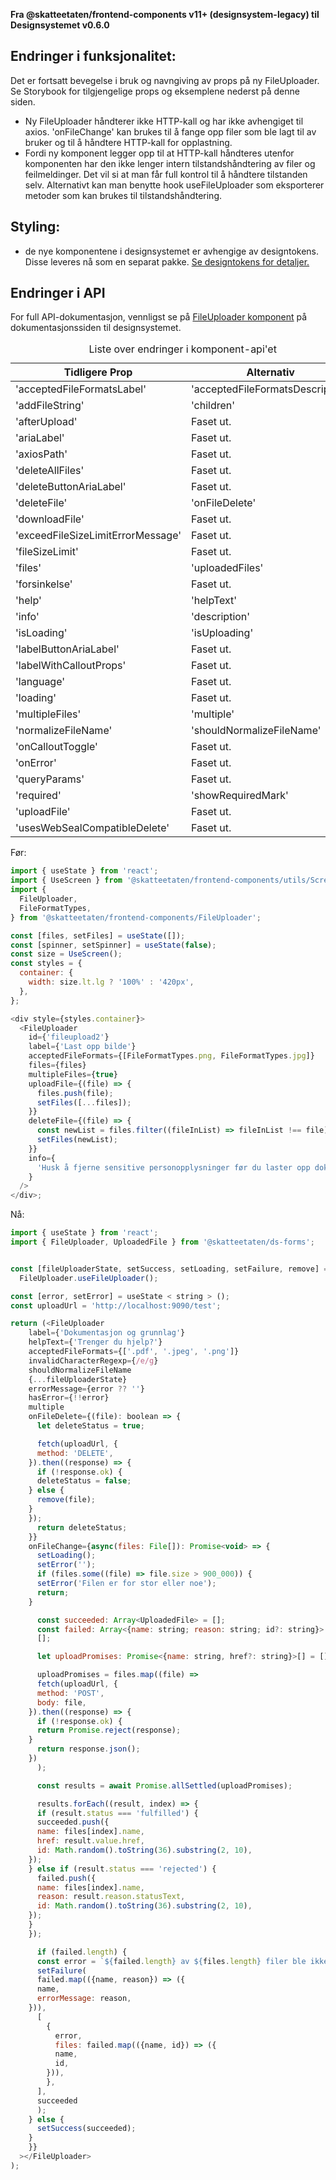 **Fra @skatteetaten/frontend-components v11+ (designsystem-legacy) til Designsystemet v0.6.0**

## Endringer i funksjonalitet:

Det er fortsatt bevegelse i bruk og navngiving av props på ny FileUploader. Se Storybook for tilgjengelige props og
eksemplene nederst på denne siden.

- Ny FileUploader håndterer ikke HTTP-kall og har ikke avhengiget til axios. 'onFileChange' kan brukes til å fange opp
  filer som ble lagt til av bruker og til å håndtere HTTP-kall for opplastning.
- Fordi ny komponent legger opp til at HTTP-kall håndteres utenfor komponenten har den ikke lenger intern
  tilstandshåndtering av filer og feilmeldinger.
  Det vil si at man får full kontrol til å håndtere tilstanden selv. Alternativt kan man benytte hook useFileUploader
  som eksporterer metoder som kan brukes til tilstandshåndtering.

## Styling:

- de nye komponentene i designsystemet er avhengige av designtokens. Disse leveres nå som en separat
  pakke. <a class="brodtekst-link" href="#section-designtokens-deprecated">Se designtokens for detaljer.</a>

## Endringer i API

For full API-dokumentasjon, vennligst se
på <a class="brodtekst-link" href="https://www.skatteetaten.no/stilogtone/designsystemet/under-arbeid/fileuploader/">
FileUploader komponent</a> på dokumentasjonssiden til designsystemet.

<div class="migration-tabell">
<table>
<caption>Liste over endringer i komponent-api'et</caption>
<thead><tr><th>Tidligere Prop</th><th>Alternativ</th></tr></thead>
<tbody>
<tr>
<td>'acceptedFileFormatsLabel'</td>
<td>
'acceptedFileFormatsDescription'

</td>
</tr>
<tr>
<td>'addFileString'</td>
<td>
'children'
</td>
</tr>
<tr>
<td>'afterUpload'</td>
<td>
Faset ut.
</td>
</tr>
<tr>
<td>'ariaLabel'</td>
<td>
Faset ut.
</td>
</tr>
<tr>
<td>'axiosPath'</td>
<td>
Faset ut.
</td>
</tr>
<tr>
<td>'deleteAllFiles'</td>
<td>
Faset ut.
</td>
</tr>
<tr>
<td>'deleteButtonAriaLabel'</td>
<td>
Faset ut.
</td>
</tr>
<tr>
<td>'deleteFile'</td>
<td>
'onFileDelete'
</td>
</tr>
<tr>
<td>'downloadFile'</td>
<td>
Faset ut.
</td>
</tr>
<tr>
<td>'exceedFileSizeLimitErrorMessage'</td>
<td>
Faset ut.
</td>
</tr>
<tr>
<td>'fileSizeLimit'</td>
<td>
Faset ut.
</td>
</tr>
<tr>
<td>'files'</td>
<td>
'uploadedFiles'
</td>
</tr>
<tr>
<td>'forsinkelse'</td>
<td>
Faset ut.
</td>
</tr>
<tr>
<td>'help'</td>
<td>
'helpText'
</td>
</tr>

<tr>
<td>'info'</td>
<td>
'description'
</td>
</tr>

<tr>
<td>'isLoading'</td>
<td>
'isUploading'
</td>
</tr>
<tr>
<td>'labelButtonAriaLabel'</td>
<td>
Faset ut.
</td>
</tr>
<tr>
<td>'labelWithCalloutProps'</td>
<td>
Faset ut.
</td>
</tr>
<tr>
<td>'language'</td>
<td>
Faset ut.
</td>
</tr>
<tr>
<td>'loading'</td>
<td>
Faset ut.
</td>
</tr>
<tr>
<td>'multipleFiles'</td>
<td>
'multiple'
</td>
</tr>
<tr>
<td>'normalizeFileName'</td>
<td>'shouldNormalizeFileName'</td>
</tr>
<tr>
<td>'onCalloutToggle'</td>
<td>
Faset ut.
</td>
</tr>
<tr>
<td>'onError'</td>
<td>
Faset ut.
</td>
</tr>
<tr>
<td>'queryParams'</td>
<td>
Faset ut.
</td>
</tr>
<tr>
<td>'required'</td>
<td>
'showRequiredMark'
</td>
</tr>
<tr>
<td>'uploadFile'</td>
<td>
Faset ut.
</td>
</tr>
<tr>
<td>'usesWebSealCompatibleDelete'</td>
<td>
Faset ut.
</td>
</tr>
</tbody>
</table>
</div>

Før:

```javascript static
import { useState } from 'react';
import { UseScreen } from '@skatteetaten/frontend-components/utils/ScreenPlugin';
import {
  FileUploader,
  FileFormatTypes,
} from '@skatteetaten/frontend-components/FileUploader';

const [files, setFiles] = useState([]);
const [spinner, setSpinner] = useState(false);
const size = UseScreen();
const styles = {
  container: {
    width: size.lt.lg ? '100%' : '420px',
  },
};

<div style={styles.container}>
  <FileUploader
    id={'fileupload2'}
    label={'Last opp bilde'}
    acceptedFileFormats={[FileFormatTypes.png, FileFormatTypes.jpg]}
    files={files}
    multipleFiles={true}
    uploadFile={(file) => {
      files.push(file);
      setFiles([...files]);
    }}
    deleteFile={(file) => {
      const newList = files.filter((fileInList) => fileInList !== file);
      setFiles(newList);
    }}
    info={
      'Husk å fjerne sensitive personopplysninger før du laster opp dokumentet ditt.'
    }
  />
</div>;
```

Nå:

```javascript static
import { useState } from 'react';
import { FileUploader, UploadedFile } from '@skatteetaten/ds-forms';


const [fileUploaderState, setSuccess, setLoading, setFailure, remove] =
  FileUploader.useFileUploader();

const [error, setError] = useState < string > ();
const uploadUrl = 'http://localhost:9090/test';

return (<FileUploader
    label={'Dokumentasjon og grunnlag'}
    helpText={'Trenger du hjelp?'}
    acceptedFileFormats={['.pdf', '.jpeg', '.png']}
    invalidCharacterRegexp={/e/g}
    shouldNormalizeFileName
    {...fileUploaderState}
    errorMessage={error ?? ''}
    hasError={!!error}
    multiple
    onFileDelete={(file): boolean => {
      let deleteStatus = true;

      fetch(uploadUrl, {
      method: 'DELETE',
    }).then((response) => {
      if (!response.ok) {
      deleteStatus = false;
    } else {
      remove(file);
    }
    });
      return deleteStatus;
    }}
    onFileChange={async(files: File[]): Promise<void> => {
      setLoading();
      setError('');
      if (files.some((file) => file.size > 900_000)) {
      setError('Filen er for stor eller noe');
      return;
    }

      const succeeded: Array<UploadedFile> = [];
      const failed: Array<{name: string; reason: string; id?: string}> =
      [];

      let uploadPromises: Promise<{name: string, href?: string}>[] = [];

      uploadPromises = files.map((file) =>
      fetch(uploadUrl, {
      method: 'POST',
      body: file,
    }).then((response) => {
      if (!response.ok) {
      return Promise.reject(response);
    }
      return response.json();
    })
      );

      const results = await Promise.allSettled(uploadPromises);

      results.forEach((result, index) => {
      if (result.status === 'fulfilled') {
      succeeded.push({
      name: files[index].name,
      href: result.value.href,
      id: Math.random().toString(36).substring(2, 10),
    });
    } else if (result.status === 'rejected') {
      failed.push({
      name: files[index].name,
      reason: result.reason.statusText,
      id: Math.random().toString(36).substring(2, 10),
    });
    }
    });

      if (failed.length) {
      const error = `${failed.length} av ${files.length} filer ble ikke lastet Opp`;
      setFailure(
      failed.map(({name, reason}) => ({
      name,
      errorMessage: reason,
    })),
      [
        {
          error,
          files: failed.map(({name, id}) => ({
          name,
          id,
        })),
        },
      ],
      succeeded
      );
    } else {
      setSuccess(succeeded);
    }
    }}
  ></FileUploader>
);
```
